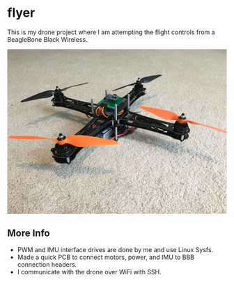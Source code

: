 # flyer
This is my drone project where I am attempting the flight controls from a BeagleBone Black Wireless.

![image](images/drone.jpg)

## More Info
* PWM and IMU interface drives are done by me and use Linux Sysfs.
* Made a quick PCB to connect motors, power, and IMU to BBB connection headers.
* I communicate with the drone over WiFi with SSH.
